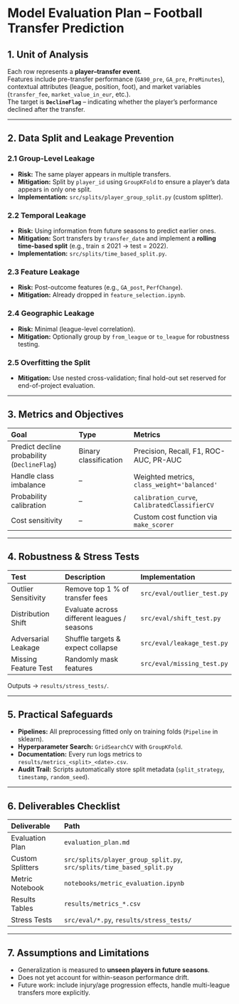# Model Evaluation Plan – Football Transfer Prediction

## 1. Unit of Analysis
Each row represents a **player–transfer event**.  
Features include pre-transfer performance (`GA90_pre`, `GA_pre`, `PreMinutes`), contextual attributes (league, position, foot), and market variables (`transfer_fee`, `market_value_in_eur`, etc.).  
The target is **`DeclineFlag`** – indicating whether the player’s performance declined after the transfer.

---

## 2. Data Split and Leakage Prevention

### 2.1 Group-Level Leakage
- **Risk:** The same player appears in multiple transfers.  
- **Mitigation:** Split by `player_id` using `GroupKFold` to ensure a player’s data appears in only one split.  
- **Implementation:** `src/splits/player_group_split.py` (custom splitter).

### 2.2 Temporal Leakage
- **Risk:** Using information from future seasons to predict earlier ones.  
- **Mitigation:** Sort transfers by `transfer_date` and implement a **rolling time-based split** (e.g., train ≤ 2021 → test = 2022).  
- **Implementation:** `src/splits/time_based_split.py`.

### 2.3 Feature Leakage
- **Risk:** Post-outcome features (e.g., `GA_post`, `PerfChange`).  
- **Mitigation:** Already dropped in `feature_selection.ipynb`.

### 2.4 Geographic Leakage
- **Risk:** Minimal (league-level correlation).  
- **Mitigation:** Optionally group by `from_league` or `to_league` for robustness testing.

### 2.5 Overfitting the Split
- **Mitigation:** Use nested cross-validation; final hold-out set reserved for end-of-project evaluation.

---

## 3. Metrics and Objectives

| Goal | Type | Metrics |
|:--|:--|:--|
| Predict decline probability (`DeclineFlag`) | Binary classification | Precision, Recall, F1, ROC-AUC, PR-AUC |
| Handle class imbalance | – | Weighted metrics, `class_weight='balanced'` |
| Probability calibration | – | `calibration_curve`, `CalibratedClassifierCV` |
| Cost sensitivity | – | Custom cost function via `make_scorer` |

---

## 4. Robustness & Stress Tests

| Test | Description | Implementation |
|:--|:--|:--|
| Outlier Sensitivity | Remove top 1 % of transfer fees | `src/eval/outlier_test.py` |
| Distribution Shift | Evaluate across different leagues / seasons | `src/eval/shift_test.py` |
| Adversarial Leakage | Shuffle targets & expect collapse | `src/eval/leakage_test.py` |
| Missing Feature Test | Randomly mask features | `src/eval/missing_test.py` |

Outputs → `results/stress_tests/`.

---

## 5. Practical Safeguards

- **Pipelines:** All preprocessing fitted only on training folds (`Pipeline` in sklearn).  
- **Hyperparameter Search:** `GridSearchCV` with `GroupKFold`.  
- **Documentation:** Every run logs metrics to `results/metrics_<split>_<date>.csv`.  
- **Audit Trail:** Scripts automatically store split metadata (`split_strategy`, `timestamp`, `random_seed`).

---

## 6. Deliverables Checklist

| Deliverable | Path |
|:--|:--|
| Evaluation Plan | `evaluation_plan.md` |
| Custom Splitters | `src/splits/player_group_split.py`, `src/splits/time_based_split.py` |
| Metric Notebook | `notebooks/metric_evaluation.ipynb` |
| Results Tables | `results/metrics_*.csv` |
| Stress Tests | `src/eval/*.py`, `results/stress_tests/` |

---

## 7. Assumptions and Limitations
- Generalization is measured to **unseen players in future seasons**.  
- Does not yet account for within-season performance drift.  
- Future work: include injury/age progression effects, handle multi-league transfers more explicitly.
